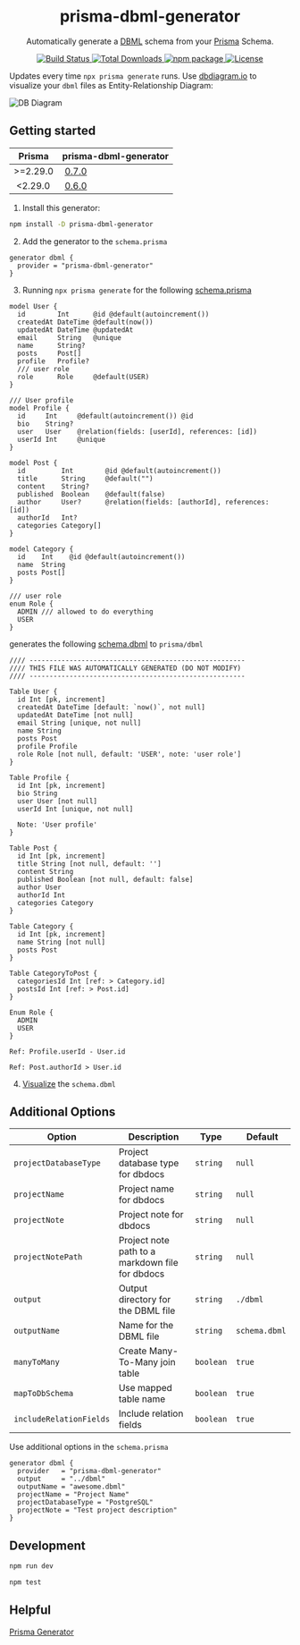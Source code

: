 <h1 align="center">prisma-dbml-generator</h1>

<p align="center">
Automatically generate a <a href="https://www.dbml.org/home">DBML</a> schema from your <a href="https://github.com/prisma/prisma">Prisma</a> Schema.
</p>

<p align="center">
  <a href="https://github.com/notiz-dev/prisma-dbml-generator/actions/workflows/node.js.yml" target="_blank" rel="noopener">
    <img src="https://github.com/notiz-dev/prisma-dbml-generator/actions/workflows/node.js.yml/badge.svg"alt="Build Status"/>
  </a>
  <a href="https://www.npmjs.com/package/prisma-dbml-generator" target="_blank" rel="noopener">
    <img src="https://img.shields.io/npm/dt/prisma-dbml-generator.svg" alt="Total Downloads" />
  </a>
  <a href="https://www.npmjs.com/package/prisma-dbml-generator" target="_blank" rel="noopener">
    <img src="https://img.shields.io/npm/v/prisma-dbml-generator.svg" alt="npm package"/>
  </a>
  <a href="https://github.com/notiz-dev/prisma-dbml-generator/blob/main/LICENSE" target="_blank" rel="noopener">
    <img src="https://img.shields.io/npm/l/prisma-dbml-generator.svg" alt="License">
  </a>
</p>

Updates every time `npx prisma generate` runs. Use [dbdiagram.io](https://dbdiagram.io/home) to visualize your `dbml` files as Entity-Relationship Diagram:

![DB Diagram](https://raw.githubusercontent.com/notiz-dev/prisma-dbml-generator/main/dbdiagram.png)

## Getting started

| Prisma   | prisma-dbml-generator                                                            |
| -------- | -------------------------------------------------------------------------------- |
| >=2.29.0 |  [0.7.0](https://github.com/notiz-dev/prisma-dbml-generator/releases/tag/v0.7.0) |
|  <2.29.0 |  [0.6.0](https://github.com/notiz-dev/prisma-dbml-generator/releases/tag/v0.6.0) |

1. Install this generator:

```bash
npm install -D prisma-dbml-generator
```

2. Add the generator to the `schema.prisma`

```prisma
generator dbml {
  provider = "prisma-dbml-generator"
}
```

3. Running `npx prisma generate` for the following [schema.prisma](https://github.com/notiz-dev/prisma-dbml-generator/blob/main/prisma/schema.prisma)

```prisma
model User {
  id        Int      @id @default(autoincrement())
  createdAt DateTime @default(now())
  updatedAt DateTime @updatedAt
  email     String   @unique
  name      String?
  posts     Post[]
  profile   Profile?
  /// user role
  role      Role     @default(USER)
}

/// User profile
model Profile {
  id     Int     @default(autoincrement()) @id
  bio    String?
  user   User    @relation(fields: [userId], references: [id])
  userId Int     @unique
}

model Post {
  id         Int        @id @default(autoincrement())
  title      String     @default("")
  content    String?
  published  Boolean    @default(false)
  author     User?      @relation(fields: [authorId], references: [id])
  authorId   Int?
  categories Category[]
}

model Category {
  id    Int    @id @default(autoincrement())
  name  String
  posts Post[]
}

/// user role
enum Role {
  ADMIN /// allowed to do everything
  USER
}
```

generates the following [schema.dbml](https://github.com/notiz-dev/prisma-dbml-generator/blob/main/prisma/dbml/schema.dbml) to `prisma/dbml`

```dbml
//// ------------------------------------------------------
//// THIS FILE WAS AUTOMATICALLY GENERATED (DO NOT MODIFY)
//// ------------------------------------------------------

Table User {
  id Int [pk, increment]
  createdAt DateTime [default: `now()`, not null]
  updatedAt DateTime [not null]
  email String [unique, not null]
  name String
  posts Post
  profile Profile
  role Role [not null, default: 'USER', note: 'user role']
}

Table Profile {
  id Int [pk, increment]
  bio String
  user User [not null]
  userId Int [unique, not null]

  Note: 'User profile'
}

Table Post {
  id Int [pk, increment]
  title String [not null, default: '']
  content String
  published Boolean [not null, default: false]
  author User
  authorId Int
  categories Category
}

Table Category {
  id Int [pk, increment]
  name String [not null]
  posts Post
}

Table CategoryToPost {
  categoriesId Int [ref: > Category.id]
  postsId Int [ref: > Post.id]
}

Enum Role {
  ADMIN
  USER
}

Ref: Profile.userId - User.id

Ref: Post.authorId > User.id
```

4. [Visualize](https://dbdiagram.io/d) the `schema.dbml`

## Additional Options

| Option                  |  Description                                    | Type      |  Default      |
| ----------------------- | ----------------------------------------------- | --------- | ------------- |
| `projectDatabaseType`   | Project database type for dbdocs                | `string`  | `null`        |
| `projectName`           | Project name for dbdocs                         | `string`  | `null`        |
| `projectNote`           | Project note for dbdocs                         | `string`  | `null`        |
| `projectNotePath`       | Project note path to a markdown file for dbdocs | `string`  | `null`        |
| `output`                | Output directory for the DBML file              | `string`  | `./dbml`      |
| `outputName`            | Name for the DBML file                          | `string`  | `schema.dbml` |
| `manyToMany`            | Create Many-To-Many join table                  | `boolean` | `true`        |
| `mapToDbSchema`         | Use mapped table name                           | `boolean` | `true`        |
| `includeRelationFields` | Include relation fields                         | `boolean` | `true`        |

Use additional options in the `schema.prisma`

```prisma
generator dbml {
  provider   = "prisma-dbml-generator"
  output     = "../dbml"
  outputName = "awesome.dbml"
  projectName = "Project Name"
  projectDatabaseType = "PostgreSQL"
  projectNote = "Test project description"
}
```

## Development

```bash
npm run dev

npm test
```

## Helpful

[Prisma Generator](https://github.com/prisma/specs/tree/master/generators)
